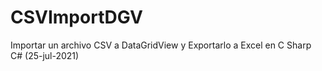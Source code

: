 # CSVImportDGV
Importar un archivo CSV a DataGridView y Exportarlo a Excel en C Sharp C# (25-jul-2021)
